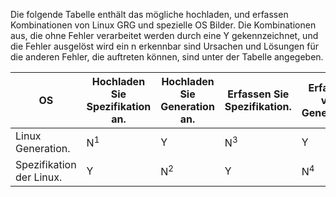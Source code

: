 Die folgende Tabelle enthält das mögliche hochladen, und erfassen Kombinationen von Linux GRG und spezielle OS Bilder. Die Kombinationen aus, die ohne Fehler verarbeitet werden durch eine Y gekennzeichnet, und die Fehler ausgelöst wird ein n erkennbar sind Ursachen und Lösungen für die anderen Fehler, die auftreten können, sind unter der Tabelle angegeben.

| OS            | Hochladen Sie Spezifikation an. | Hochladen Sie Generation an. | Erfassen Sie Spezifikation. | Erfassen von Generation. |
|---------------|--------------|-------------|---------------|--------------|
| Linux Generation.  | N<sup>1</sup>            | Y           | N<sup>3</sup>             | Y            |
| Spezifikation der Linux. | Y            | N<sup>2</sup>           | Y             | N<sup>4</sup>            |
